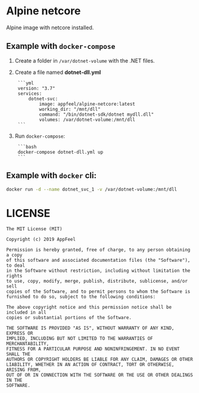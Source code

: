 # Alpine netcore

Alpine image with netcore installed.

## Example with `docker-compose`

1. Create a folder in `/var/dotnet-volume` with the .NET files.
2. Create a file named **dotnet-dll.yml**

        ```yml
        version: "3.7"
        services:
            dotnet-svc:
                image: appfeel/alpine-netcore:latest
                working_dir: "/mnt/dll"
                command: "/bin/dotnet-sdk/dotnet mydll.dll"
                volumes: /var/dotnet-volume:/mnt/dll
        ```
3. Run `docker-compose`:

        ```bash
        docker-compose dotnet-dll.yml up
        ```

## Example with `docker` cli:

```bash
docker run -d --name dotnet_svc_1 -v /var/dotnet-volume:/mnt/dll
```

# LICENSE

```
The MIT License (MIT)

Copyright (c) 2019 AppFeel

Permission is hereby granted, free of charge, to any person obtaining a copy
of this software and associated documentation files (the "Software"), to deal
in the Software without restriction, including without limitation the rights
to use, copy, modify, merge, publish, distribute, sublicense, and/or sell
copies of the Software, and to permit persons to whom the Software is
furnished to do so, subject to the following conditions:

The above copyright notice and this permission notice shall be included in all
copies or substantial portions of the Software.

THE SOFTWARE IS PROVIDED "AS IS", WITHOUT WARRANTY OF ANY KIND, EXPRESS OR
IMPLIED, INCLUDING BUT NOT LIMITED TO THE WARRANTIES OF MERCHANTABILITY,
FITNESS FOR A PARTICULAR PURPOSE AND NONINFRINGEMENT. IN NO EVENT SHALL THE
AUTHORS OR COPYRIGHT HOLDERS BE LIABLE FOR ANY CLAIM, DAMAGES OR OTHER
LIABILITY, WHETHER IN AN ACTION OF CONTRACT, TORT OR OTHERWISE, ARISING FROM,
OUT OF OR IN CONNECTION WITH THE SOFTWARE OR THE USE OR OTHER DEALINGS IN THE
SOFTWARE.
```
